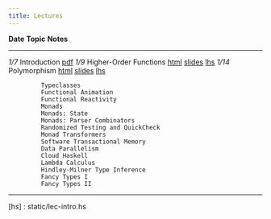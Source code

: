 ```yaml
---
title: Lectures
---
```

     
    
**Date**     **Topic**                                          **Notes**
--------     ----------------------------------------------     --------------
   *1/7*     Introduction                                       [pdf][lec1] 
   *1/9*     Higher-Order Functions                             [html][lec2] [slides][lec2s] [lhs][lhs2]
  *1/14*     Polymorphism                                       [html][lec3] [slides][lec3s] [lhs][lhs3]
             
             Typeclasses                                        
             Functional Animation                               
             Functional Reactivity                              
             Monads                                             
             Monads: State                                      
             Monads: Parser Combinators                         
             Randomized Testing and QuickCheck                  
             Monad Transformers                                 
             Software Transactional Memory                      
             Data Parallelism
             Cloud Haskell
             Lambda Calculus                                    
             Hindley-Milner Type Inference                      
             Fancy Types I
             Fancy Types II
 
----------------------------------------------------------------------------------

[lec1]: static/lec-intro-2x2.pdf
[hs]  : static/lec-intro.hs

[lec2]: lectures/higher-order-1.html
[lec2s]: lectures/lec-higher-order.lhs.slides.html
[lhs2]: lectures/higher-order-1.lhs

[lec3]: lectures/higher-order-2.html
[lec3s]: lectures/lec-polymorphism.lhs.slides.html
[lhs3]: lectures/higher-order-2.lhs









